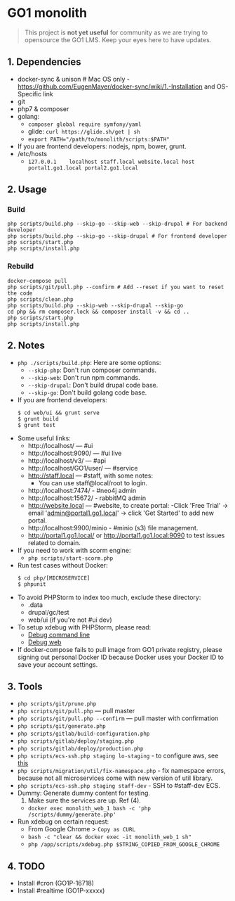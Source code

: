 GO1 monolith
====

> This project is **not yet useful** for community as we are trying to opensource the GO1 LMS.
> Keep your eyes here to have updates.

## 1. Dependencies

- docker-sync & unison # Mac OS only - https://github.com/EugenMayer/docker-sync/wiki/1.-Installation and OS-Specific link
- git
- php7 & composer
- golang:
    - `composer global require symfony/yaml`
    - glide: `curl https://glide.sh/get | sh`
    - `export PATH="/path/to/monolith/scripts:$PATH"`
- If you are frontend developers: nodejs, npm, bower, grunt.
- /etc/hosts
    - `127.0.0.1	localhost staff.local website.local host portal1.go1.local portal2.go1.local`

## 2. Usage

### Build

    php scripts/build.php --skip-go --skip-web --skip-drupal # For backend developer
    php scripts/build.php --skip-go --skip-drupal # For frontend developer
    php scripts/start.php
    php scripts/install.php

### Rebuild

    docker-compose pull
    php scripts/git/pull.php --confirm # Add --reset if you want to reset the code
    php scripts/clean.php
    php scripts/build.php --skip-web --skip-drupal --skip-go
    cd php && rm composer.lock && composer install -v && cd ..
    php scripts/start.php
    php scripts/install.php

## 2. Notes

- `php ./scripts/build.php`: Here are some options:
    - `--skip-php`: Don't run composer commands. 
    - `--skip-web`: Don't run npm commands.
    - `--skip-drupal`: Don't build drupal code base.
    - `--skip-go`: Don't build golang code base.
- If you are frontend developers:
    ```
    $ cd web/ui && grunt serve
    $ grunt build
    $ grunt test
    ```
- Some useful links:
    - http://localhost/ — #ui
    - http://localhost:9090/ — #ui live
    - http://localhost/v3/ — #api
    - http://localhost/GO1/user/ — #service
    - http://staff.local — #staff, with some notes:
        - You can use staff@local/root to login.
    - http://localhost:7474/ - #neo4j admin
    - http://localhost:15672/ - rabbitMQ admin
    - http://website.local — #website, to create portal:
        -Click 'Free Trial' -> email 'admin@portal1.go1.local' -> click 'Get Started' to add new portal.
    - http://localhost:9900/minio - #minio (s3) file management.
    - http://portal1.go1.local/ or http://portal1.go1.local:9090 to test issues related to domain.
- If you need to work with scorm engine:
    - `php scripts/start-scorm.php`
- Run test cases without Docker:
    ```
    $ cd php/[MICROSERVICE]
    $ phpunit
    ```
- To avoid PHPStorm to index too much, exclude these directory:
    - .data
    - drupal/gc/test
    - web/ui (if you're not #ui dev)
- To setup xdebug with PHPStorm, please read:
    - [Debug command line](resources/docs/debug-command-line.md)
    - [Debug web](resources/docs/debug-web.md)
- If docker-compose fails to pull image from GO1 private registry, please signing out personal Docker ID because Docker uses your Docker ID to save your account settings.

## 3. Tools

- `php scripts/git/prune.php`
- `php scripts/git/pull.php` — pull master
- `php scripts/git/pull.php --confirm` — pull master with confirmation
- `php scripts/git/generate.php`
- `php scripts/gitlab/build-configuration.php`
- `php scripts/gitlab/deploy/staging.php`
- `php scripts/gitlab/deploy/production.php`
- `php scripts/ecs-ssh.php staging lo-staging` - to configure aws, see [this](http://docs.aws.amazon.com/cli/latest/userguide/cli-chap-getting-started.html)
- `php scripts/migration/util/fix-namespace.php` - fix namespace errors, because not all microservices come with new
  version of util library.
- `php scripts/ecs-ssh.php staging staff-dev` - SSH to #staff-dev ECS.
- Dummy: Generate dummy content for testing.
    1. Make sure the services are up. Ref (4).
    - `docker exec monolith_web_1 bash -c 'php /scripts/dummy/generate.php'`
- Run xdebug on certain request:
    - From Google Chrome > `Copy as CURL`
    - `bash -c "clear && docker exec -it monolith_web_1 sh"`
    - `php /app/scripts/xdebug.php $STRING_COPIED_FROM_GOOGLE_CHROME` 

## 4. TODO

- Install #cron (GO1P-16718)
- Install #realtime (GO1P-xxxxx)
